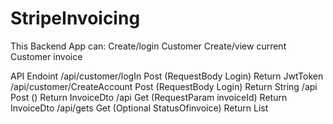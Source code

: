 # StripeInvoicing

This Backend App can:
Create/login Customer
Create/view current Customer invoice

API Endoint
/api/customer/logIn         Post  (RequestBody Login)         Return JwtToken
/api/customer/CreateAccount Post  (RequestBody Login)         Return String
/api                        Post  ()                          Return InvoiceDto
/api                        Get   (RequestParam invoiceId)    Return InvoiceDto
/api/gets                   Get   (Optional StatusOfinvoice)  Return List<InvoiceDto>
